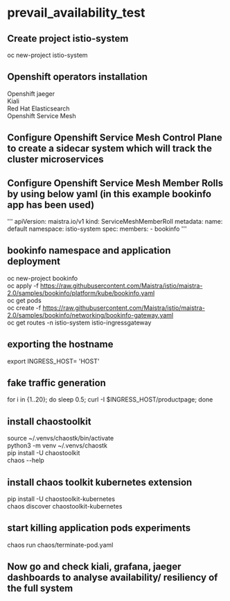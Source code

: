 # prevail_availability_test

## Create project istio-system
oc new-project istio-system</br>
## Openshift operators installation
Openshift jaeger </br>
Kiali </br>
Red Hat Elasticsearch</br>
Openshift Service Mesh</br>

## Configure Openshift Service Mesh Control Plane to create a sidecar system which will track the cluster microservices

## Configure Openshift Service Mesh Member Rolls by using below yaml (in this example bookinfo app has been used)
'''
apiVersion: maistra.io/v1
kind: ServiceMeshMemberRoll
metadata:
  name: default
  namespace: istio-system
spec:
  members:
    - bookinfo
'''

## bookinfo namespace and application deployment
oc new-project bookinfo </br>
oc apply -f https://raw.githubusercontent.com/Maistra/istio/maistra-2.0/samples/bookinfo/platform/kube/bookinfo.yaml </br>
oc get pods </br>
oc create -f https://raw.githubusercontent.com/Maistra/istio/maistra-2.0/samples/bookinfo/networking/bookinfo-gateway.yaml </br>
oc get routes -n istio-system istio-ingressgateway </br>

## exporting the hostname
export INGRESS_HOST= 'HOST'</br>

## fake traffic generation</br>
for i in {1..20}; do sleep 0.5; curl -I $INGRESS_HOST/productpage; done</br>

## install chaostoolkit </br>
source ~/.venvs/chaostk/bin/activate</br>
python3 -m venv ~/.venvs/chaostk</br>
pip install -U chaostoolkit</br>
chaos --help</br>

## install chaos toolkit kubernetes extension </br>

pip install -U chaostoolkit-kubernetes</br>
chaos discover chaostoolkit-kubernetes</br>

## start killing application pods experiments </br>
chaos run chaos/terminate-pod.yaml</br>

## Now go and check kiali, grafana, jaeger dashboards to analyse availability/ resiliency of the full system
